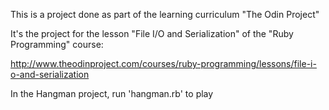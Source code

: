 This is a project done as part of the learning curriculum "The Odin Project"

It's the project for the lesson "File I/O and Serialization" of the "Ruby Programming" course:

http://www.theodinproject.com/courses/ruby-programming/lessons/file-i-o-and-serialization

In the Hangman project, run 'hangman.rb' to play
